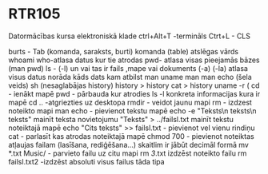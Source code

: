 # RTR105
Datormācības kursa elektroniskā klade
                                  ctrl+Alt+T -termināls
Ctrt+L - CLS




burts - Tab (komanda, saraksts, burti)
komanda (table) atslēgas vārds
whoami
who-atlasa datus kur tie atrodas
pwd- atlasa visas pieejamās bāzes  (man pwd)
ls - (-l) un vai tas ir fails ,mape vai dokuments
(-a) 
(-la) atlasa visus datus norāda kāds dats kam atbilst
man uname
man man 
echo (šela veids)
sh (nesaglabājas history)
history > history
cat > history 
uname -r (
cd - ienākt mapē
pwd - pārbauda kur atrodies 
ls -l konkreta informacijas kura ir mapē
cd .. -atgriezties uz desktopa 
rmdir - veidot jaunu mapi
rm - izdzest noteikto mapi 
man echo - pievienot tekstu mapē
echo -e "Teksts\n teksts\n teksts"  mainīt teksta novietojumu
"Teksts" > ../failsl.txt mainīt tekstu noteiktajā mapē
echo "Cits teksts" >> failsl.txt  - pievienot vel vienu rindiņu
cat - parlasīt kas atrodas noteiktajā mapē
chmod 700 - pievienot noteiktas atļaujas failam (lasīšana, rediģēšana...) skaitlim ir jābūt decimāl formā 
mv *.txt Music/   - parvieto failu uz citu mapi 
rm *3*.txt izdzēst noteikto failu 
rm failsl.txt2 -izdzēst absoluti visus failus tāda tipa
